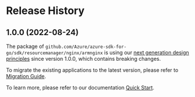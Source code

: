 # Release History

## 1.0.0 (2022-08-24)

The package of `github.com/Azure/azure-sdk-for-go/sdk/resourcemanager/nginx/armnginx` is using our [next generation design principles](https://azure.github.io/azure-sdk/general_introduction.html) since version 1.0.0, which contains breaking changes.

To migrate the existing applications to the latest version, please refer to [Migration Guide](https://aka.ms/azsdk/go/mgmt/migration).

To learn more, please refer to our documentation [Quick Start](https://aka.ms/azsdk/go/mgmt).